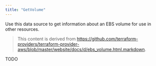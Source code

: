 ```yaml
---
title: "GetVolume"
---
```


<!-- WARNING: this file was generated by the Pulumi Terraform Bridge (tfgen) Tool. -->
<!-- Do not edit by hand unless you're certain you know what you are doing! -->

<style>
  table td p { margin-top: 0; margin-bottom: 0; }
</style>

Use this data source to get information about an EBS volume for use in other
resources.

> This content is derived from https://github.com/terraform-providers/terraform-provider-aws/blob/master/website/docs/d/ebs_volume.html.markdown.


TODO

